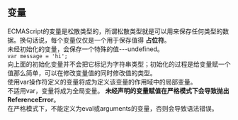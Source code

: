 ## 变量  
ECMAScript的变量是松散类型的，所谓松散类型就是可以用来保存任何类型的数据。换句话说，每个变量仅仅是一个用于保存值得 **占位符**。  
未经初始化的变量，会保存一个特殊的值---undefined。  
`var message = 'hi';`      
向上面的初始化变量并不会把它标记为字符串类型；初始化的过程是给变量赋一个值那么简单，可以在修改变量值的同时修改值的类型。  
使用var操作符定义的变量将成为定义该变量的作用域中的局部变量。  
不适用var，变量将成为全局变量。  **未经声明的变量赋值在严格模式下会导致抛出ReferenceError**。  
在严格模式下，不能定义为eval或arguments的变量，否则会导致语法错误。  

